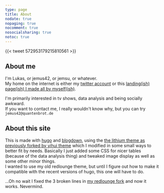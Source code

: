 ```yaml
---
type: page
title: About
nodate: true
nopaging: true
nocomment: true
nosocialsharing: true
notoc: true
---
```


{{< tweet 572953179215810561 >}}

## About me

I'm Lukas, or jemus42, or jemsu, or whatever.  
My home on the internet is either my [twitter account](https://twitter.com/jemus42) or this [landing(ish) page(ish) I made all by myself(ish)](https://quantenbrot.de).  

I'm primarily interested in tv shows, data analysis and being socially awkward.  
If you want to contact me, I really wouldn't know why, but you can try `jemus42@quantenbrot.de`

## About this site

This is made with [hugo](https://gohugo.io) and [blogdown](https://github.com/rstudio/blogdown), using the [the lithium theme as previously forked by yihui theme](https://github.com/jemus42/hugo-lithium-theme-jms) which I modified in some small ways to better fit by needs. Basically I just added some CSS for nicer tables (because of the data analysis thing) and tweaked image display as well as some other minor things.  
I wanted to use my old redlounge theme, but until I figure out how to make it compatible with the recent versions of hugo, this one will have to do.

…Oh no wait I fixed the 3 broken lines in [my redlounge fork](https://github.com/jemus42/hugo-redlounge-jemsu) and now it works. Nevermind.
